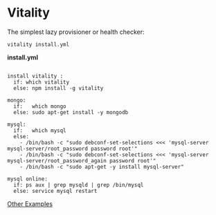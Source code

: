 Vitality
===

The simplest lazy provisioner or health checker:


`vitality install.yml`

__install.yml__
```

install vitality :
  if: which vitality
  else: npm install -g vitality

mongo:
  if:   which mongo
  else: sudo apt-get install -y mongodb

mysql:
  if:   which mysql
  else:
    - /bin/bash -c "sudo debconf-set-selections <<< 'mysql-server mysql-server/root_password password root'"
    - /bin/bash -c "sudo debconf-set-selections <<< 'mysql-server mysql-server/root_password_again password root'"
    - /bin/bash -c "sudo apt-get -y install mysql-server"

mysql online:
  if: ps aux | grep mysqld | grep /bin/mysql
  else: service mysql restart

```

[Other Examples](https://github.com/slavahatnuke/vitalities)

